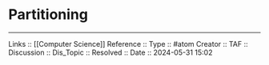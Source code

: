 # Partitioning


---
Links :: [[Computer Science]]
Reference ::
Type :: #atom
Creator ::
TAF ::
Discussion ::
Dis_Topic :: 
Resolved ::
Date :: 2024-05-31 15:02
